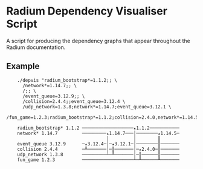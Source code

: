 Radium Dependency Visualiser Script
===================================

A script for producing the dependency graphs that appear throughout the Radium documentation.

Example
-------

        ./depvis "radium_bootstrap*=1.1.2;; \
          /network*=1.14.7;; \
          /;; \
          /event_queue=3.12.9;; \
          /collision=2.4.4;;event_queue=3.12.4 \
          /udp_network=1.3.8;network*=1.14.7;event_queue=3.12.1 \
          /fun_game=1.2.3;radium_bootstrap*=1.1.2;collision=2.4.0,network*=1.14.5"

        radium_bootstrap* 1.1.2 ───────────────────▴1.1.2───────────
        network* 1.14.7         ─────────▴1.14.7───│────────▴1.14.5─
                                         │         │        ║       
        event_queue 3.12.9      ─▴3.12.4─│─▴3.12.1─│────────║───────
        collision 2.4.4         ─╨───────│─║───────│─▴2.4.0─║───────
        udp_network 1.3.8       ─────────┴─╨───────│─║──────║───────
        fun_game 1.2.3          ───────────────────┴─╨──────╨───────

